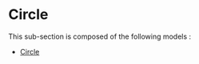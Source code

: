 # Circle

This sub-section is composed of the following models :

* [Circle](references#CircleCircle)

